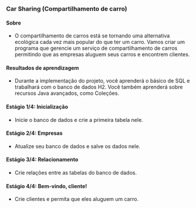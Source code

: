 ### Car Sharing (Compartilhamento de carro)
#### Sobre
* O compartilhamento de carros está se tornando uma alternativa ecológica cada vez mais popular do que ter um carro. Vamos criar um programa que gerencie um serviço de compartilhamento de carros permitindo que as empresas aluguem seus carros e encontrem clientes.
#### Resultados de aprendizagem
* Durante a implementação do projeto, você aprenderá o básico de SQL e trabalhará com o banco de dados H2. Você também aprenderá sobre recursos Java avançados, como Coleções.
#### Estágio 1/4: Inicialização
* Inicie o banco de dados e crie a primeira tabela nele.
#### Estágio 2/4: Empresas
* Atualize seu banco de dados e salve os dados nele.
#### Estágio 3/4: Relacionamento
* Crie relações entre as tabelas do banco de dados.
#### Estágio 4/4: Bem-vindo, cliente!
* Crie clientes e permita que eles aluguem um carro.